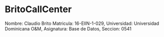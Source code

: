 # BritoCallCenter
Nombre: Claudio Brito Matricula: 16-EIIN-1-029, Universidad: Universidad Dominicana O&amp;M, Asignatura: Base de Datos, Seccion: 0541
